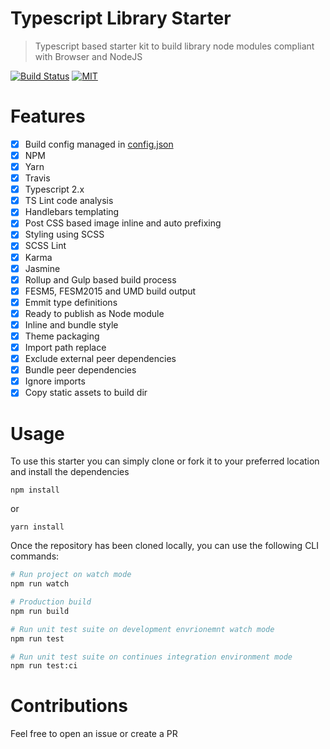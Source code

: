 # Typescript Library Starter
> Typescript based starter kit to build library node modules compliant with Browser and NodeJS

[![Build Status](https://travis-ci.org/yohangz/typescript-library-starter.svg?branch=master)](https://travis-ci.org/yohangz/typescript-library-starter)
[![MIT](https://img.shields.io/badge/license-MIT-blue.svg?style=flat)](https://github.com/yohangz/typescript-library-starter/blob/master/LICENSE)

# Features

- [x] Build config managed in [config.json](https://github.com/yohangz/typescript-library-starter/blob/master/config.json)
- [x] NPM
- [x] Yarn
- [x] Travis
- [x] Typescript 2.x
- [x] TS Lint code analysis
- [x] Handlebars templating
- [x] Post CSS based image inline and auto prefixing
- [x] Styling using SCSS
- [x] SCSS Lint
- [x] Karma 
- [x] Jasmine 
- [x] Rollup and Gulp based build process
- [x] FESM5, FESM2015 and UMD build output
- [x] Emmit type definitions
- [x] Ready to publish as Node module
- [x] Inline and bundle style
- [x] Theme packaging
- [x] Import path replace
- [x] Exclude external peer dependencies
- [x] Bundle peer dependencies
- [x] Ignore imports
- [x] Copy static assets to build dir

# Usage

To use this starter you can simply clone or fork it to your preferred location and install the dependencies

```npm install```

or

```yarn install```
 
Once the repository has been cloned locally, you can use the following CLI commands:

```sh
# Run project on watch mode
npm run watch

# Production build
npm run build

# Run unit test suite on development envrionemnt watch mode
npm run test

# Run unit test suite on continues integration environment mode
npm run test:ci
```

# Contributions

Feel free to open an issue or create a PR
